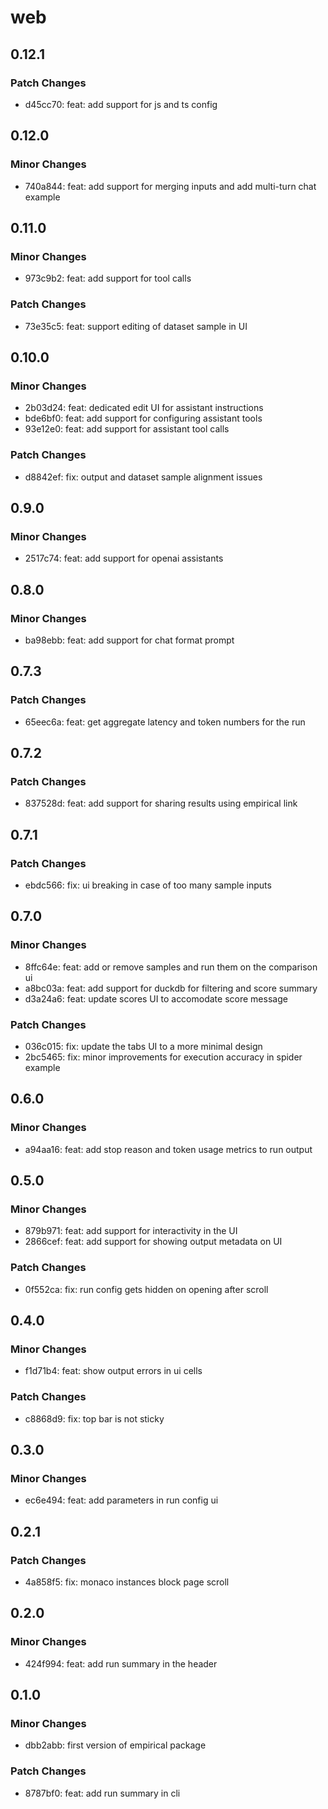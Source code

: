 # web

## 0.12.1

### Patch Changes

- d45cc70: feat: add support for js and ts config

## 0.12.0

### Minor Changes

- 740a844: feat: add support for merging inputs and add multi-turn chat example

## 0.11.0

### Minor Changes

- 973c9b2: feat: add support for tool calls

### Patch Changes

- 73e35c5: feat: support editing of dataset sample in UI

## 0.10.0

### Minor Changes

- 2b03d24: feat: dedicated edit UI for assistant instructions
- bde6bf0: feat: add support for configuring assistant tools
- 93e12e0: feat: add support for assistant tool calls

### Patch Changes

- d8842ef: fix: output and dataset sample alignment issues

## 0.9.0

### Minor Changes

- 2517c74: feat: add support for openai assistants

## 0.8.0

### Minor Changes

- ba98ebb: feat: add support for chat format prompt

## 0.7.3

### Patch Changes

- 65eec6a: feat: get aggregate latency and token numbers for the run

## 0.7.2

### Patch Changes

- 837528d: feat: add support for sharing results using empirical link

## 0.7.1

### Patch Changes

- ebdc566: fix: ui breaking in case of too many sample inputs

## 0.7.0

### Minor Changes

- 8ffc64e: feat: add or remove samples and run them on the comparison ui
- a8bc03a: feat: add support for duckdb for filtering and score summary
- d3a24a6: feat: update scores UI to accomodate score message

### Patch Changes

- 036c015: fix: update the tabs UI to a more minimal design
- 2bc5465: fix: minor improvements for execution accuracy in spider example

## 0.6.0

### Minor Changes

- a94aa16: feat: add stop reason and token usage metrics to run output

## 0.5.0

### Minor Changes

- 879b971: feat: add support for interactivity in the UI
- 2866cef: feat: add support for showing output metadata on UI

### Patch Changes

- 0f552ca: fix: run config gets hidden on opening after scroll

## 0.4.0

### Minor Changes

- f1d71b4: feat: show output errors in ui cells

### Patch Changes

- c8868d9: fix: top bar is not sticky

## 0.3.0

### Minor Changes

- ec6e494: feat: add parameters in run config ui

## 0.2.1

### Patch Changes

- 4a858f5: fix: monaco instances block page scroll

## 0.2.0

### Minor Changes

- 424f994: feat: add run summary in the header

## 0.1.0

### Minor Changes

- dbb2abb: first version of empirical package

### Patch Changes

- 8787bf0: feat: add run summary in cli
